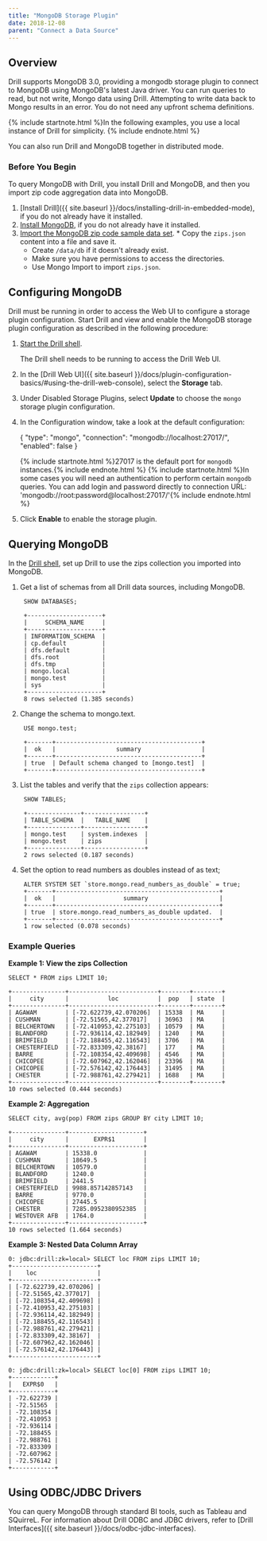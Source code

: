 ```yaml
---
title: "MongoDB Storage Plugin"
date: 2018-12-08
parent: "Connect a Data Source"
---
```

## Overview

Drill supports MongoDB 3.0, providing a mongodb storage plugin to connect to MongoDB using MongoDB's latest Java driver. You can run queries
to read, but not write, Mongo data using Drill. Attempting to write data back to Mongo results in an error. You do not need any upfront schema definitions. 

{% include startnote.html %}In the following examples, you use a local instance of Drill for simplicity. {% include endnote.html %}

You can also run Drill and MongoDB together in distributed mode.

### Before You Begin

To query MongoDB with Drill, you install Drill and MongoDB, and then you import zip code aggregation data into MongoDB. 

  1. [Install Drill]({{ site.baseurl }}/docs/installing-drill-in-embedded-mode), if you do not already have it installed.
  2. [Install MongoDB](http://docs.mongodb.org/manual/installation), if you do not already have it installed.
  3. [Import the MongoDB zip code sample data set](http://docs.mongodb.org/manual/tutorial/aggregation-zip-code-data-set).   * Copy the `zips.json` content into a file and save it.  
     * Create `/data/db` if it doesn't already exist.
     * Make sure you have permissions to access the directories. 
     * Use Mongo Import to import `zips.json`. 

## Configuring MongoDB

Drill must be running in order to access the Web UI to configure a storage plugin configuration. Start Drill and view and enable the MongoDB storage plugin configuration as described in the following procedure: 

  1. [Start the Drill shell]({{site.baseurl}}/docs/starting-drill-on-linux-and-mac-os-x/).

     The Drill shell needs to be running to access the Drill Web UI.
  2. In the [Drill Web UI]({{ site.baseurl }}/docs/plugin-configuration-basics/#using-the-drill-web-console), select the **Storage** tab.
  4. Under Disabled Storage Plugins, select **Update** to choose the `mongo` storage plugin configuration.
  5. In the Configuration window, take a look at the default configuration:
     
        {
          "type": "mongo",
          "connection": "mongodb://localhost:27017/",
          "enabled": false
        }

     {% include startnote.html %}27017 is the default port for `mongodb` instances.{% include endnote.html %} 
     {% include startnote.html %}In some cases you will need an authentication to perform certain `mongodb` queries. You can add login and password directly to connection URL: 'mongodb://root:password@localhost:27017/'{% include endnote.html %} 
  6. Click **Enable** to enable the storage plugin.

## Querying MongoDB

In the [Drill shell]({{site.baseurl}}/docs/starting-drill-on-linux-and-mac-os-x/), set up Drill to use the zips collection you imported into MongoDB.

1. Get a list of schemas from all
Drill data sources, including MongoDB. 

        SHOW DATABASES;
   
        +---------------------+
        |     SCHEMA_NAME     |
        +---------------------+
        | INFORMATION_SCHEMA  |
        | cp.default          |
        | dfs.default         |
        | dfs.root            |
        | dfs.tmp             |
        | mongo.local         |
        | mongo.test          |
        | sys                 |
        +---------------------+
        8 rows selected (1.385 seconds)
    
2. Change the schema to mongo.text.

        USE mongo.test;

        +-------+-----------------------------------------+
        |  ok   |                 summary                 |
        +-------+-----------------------------------------+
        | true  | Default schema changed to [mongo.test]  |
        +-------+-----------------------------------------+

3. List the tables and verify that the `zips` collection appears:

        SHOW TABLES;

        +---------------+-----------------+
        | TABLE_SCHEMA  |   TABLE_NAME    |
        +---------------+-----------------+
        | mongo.test    | system.indexes  |
        | mongo.test    | zips            |
        +---------------+-----------------+
        2 rows selected (0.187 seconds)

4. Set the option to read numbers as doubles instead of as text;

        ALTER SYSTEM SET `store.mongo.read_numbers_as_double` = true;
        +-------+----------------------------------------------+
        |  ok   |                   summary                    |
        +-------+----------------------------------------------+
        | true  | store.mongo.read_numbers_as_double updated.  |
        +-------+----------------------------------------------+
        1 row selected (0.078 seconds)



### Example Queries

**Example 1: View the zips Collection**

    SELECT * FROM zips LIMIT 10;

    +---------------+-------------------------+--------+--------+
    |     city      |           loc           |  pop   | state  |
    +---------------+-------------------------+--------+--------+
    | AGAWAM        | [-72.622739,42.070206]  | 15338  | MA     |
    | CUSHMAN       | [-72.51565,42.377017]   | 36963  | MA     |
    | BELCHERTOWN   | [-72.410953,42.275103]  | 10579  | MA     |
    | BLANDFORD     | [-72.936114,42.182949]  | 1240   | MA     |
    | BRIMFIELD     | [-72.188455,42.116543]  | 3706   | MA     |
    | CHESTERFIELD  | [-72.833309,42.38167]   | 177    | MA     |
    | BARRE         | [-72.108354,42.409698]  | 4546   | MA     |
    | CHICOPEE      | [-72.607962,42.162046]  | 23396  | MA     |
    | CHICOPEE      | [-72.576142,42.176443]  | 31495  | MA     |
    | CHESTER       | [-72.988761,42.279421]  | 1688   | MA     |
    +---------------+-------------------------+--------+--------+
    10 rows selected (0.444 seconds)


**Example 2: Aggregation**

```
SELECT city, avg(pop) FROM zips GROUP BY city LIMIT 10; 

+---------------+---------------------+
|     city      |       EXPR$1        |
+---------------+---------------------+
| AGAWAM        | 15338.0             |
| CUSHMAN       | 18649.5             |
| BELCHERTOWN   | 10579.0             |
| BLANDFORD     | 1240.0              |
| BRIMFIELD     | 2441.5              |
| CHESTERFIELD  | 9988.857142857143   |
| BARRE         | 9770.0              |
| CHICOPEE      | 27445.5             |
| CHESTER       | 7285.0952380952385  |
| WESTOVER AFB  | 1764.0              |
+---------------+---------------------+
10 rows selected (1.664 seconds)
```

**Example 3: Nested Data Column Array**

    0: jdbc:drill:zk=local> SELECT loc FROM zips LIMIT 10;
    +------------------------+
    |    loc                 |
    +------------------------+
    | [-72.622739,42.070206] |
    | [-72.51565,42.377017]  |
    | [-72.108354,42.409698] |
    | [-72.410953,42.275103] |
    | [-72.936114,42.182949] |
    | [-72.188455,42.116543] |
    | [-72.988761,42.279421] |
    | [-72.833309,42.38167]  |
    | [-72.607962,42.162046] |
    | [-72.576142,42.176443] |
    +------------------------+
        
    0: jdbc:drill:zk=local> SELECT loc[0] FROM zips LIMIT 10;
    +------------+
    |   EXPR$0   |
    +------------+
    | -72.622739 |
    | -72.51565  |
    | -72.108354 |
    | -72.410953 |
    | -72.936114 |
    | -72.188455 |
    | -72.988761 |
    | -72.833309 |
    | -72.607962 |
    | -72.576142 |
    +------------+

## Using ODBC/JDBC Drivers

You can query MongoDB through standard
BI tools, such as Tableau and SQuirreL. For information about Drill ODBC and JDBC drivers, refer to [Drill Interfaces]({{ site.baseurl }}/docs/odbc-jdbc-interfaces).
